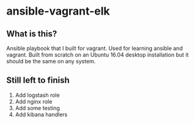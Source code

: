 # ansible-vagrant-elk

## What is this?

Ansible playbook that I built for vagrant. Used for learning ansible and vagrant. Built from scratch on an Ubuntu 16.04 desktop installation but it should be the same on any system.

## Still left to finish

1. Add logstash role
2. Add nginx role
3. Add some testing
4. Add kibana handlers
